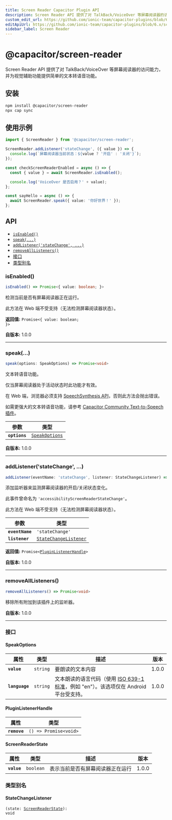 ```yaml
---
title: Screen Reader Capacitor Plugin API
description: Screen Reader API 提供了对 TalkBack/VoiceOver 等屏幕阅读器的访问能力，并为视觉辅助功能提供简单的文本转语音功能。
custom_edit_url: https://github.com/ionic-team/capacitor-plugins/blob/6.x/screen-reader/README.md
editApiUrl: https://github.com/ionic-team/capacitor-plugins/blob/6.x/screen-reader/src/definitions.ts
sidebar_label: Screen Reader
---
```


# @capacitor/screen-reader

Screen Reader API 提供了对 TalkBack/VoiceOver 等屏幕阅读器的访问能力，并为视觉辅助功能提供简单的文本转语音功能。

## 安装

```bash
npm install @capacitor/screen-reader
npx cap sync
```

## 使用示例

```typescript
import { ScreenReader } from '@capacitor/screen-reader';

ScreenReader.addListener('stateChange', ({ value }) => {
  console.log(`屏幕阅读器当前状态：${value ? '开启' : '关闭'}`);
});

const checkScreenReaderEnabled = async () => {
  const { value } = await ScreenReader.isEnabled();

  console.log('VoiceOver 是否启用？' + value);
};

const sayHello = async () => {
  await ScreenReader.speak({ value: '你好世界！' });
};
```

## API

<docgen-index>

* [`isEnabled()`](#isenabled)
* [`speak(...)`](#speak)
* [`addListener('stateChange', ...)`](#addlistenerstatechange-)
* [`removeAllListeners()`](#removealllisteners)
* [接口](#interfaces)
* [类型别名](#type-aliases)

</docgen-index>

<docgen-api>
<!--Update the source file JSDoc comments and rerun docgen to update the docs below-->

### isEnabled()

```typescript
isEnabled() => Promise<{ value: boolean; }>
```

检测当前是否有屏幕阅读器正在运行。

此方法在 Web 端不受支持（无法检测屏幕阅读器状态）。

**返回值:** <code>Promise&lt;{ value: boolean; }&gt;</code>

**自版本:** 1.0.0

--------------------


### speak(...)

```typescript
speak(options: SpeakOptions) => Promise<void>
```

文本转语音功能。

仅当屏幕阅读器处于活动状态时此功能才有效。

在 Web 端，浏览器必须支持 [SpeechSynthesis API](https://developer.mozilla.org/en-US/docs/Web/API/SpeechSynthesis)，否则此方法会抛出错误。

如需更强大的文本转语音功能，请参考 [Capacitor Community Text-to-Speech 插件](https://github.com/capacitor-community/text-to-speech)。

| 参数          | 类型                                                  |
| ------------- | ----------------------------------------------------- |
| **`options`** | <code><a href="#speakoptions">SpeakOptions</a></code> |

**自版本:** 1.0.0

--------------------


### addListener('stateChange', ...)

```typescript
addListener(eventName: 'stateChange', listener: StateChangeListener) => Promise<PluginListenerHandle>
```

添加监听器来监测屏幕阅读器的开启/关闭状态变化。

此事件曾命名为 `'accessibilityScreenReaderStateChange'`。

此方法在 Web 端不受支持（无法检测屏幕阅读器状态）。

| 参数            | 类型                                                                |
| --------------- | ------------------------------------------------------------------- |
| **`eventName`** | <code>'stateChange'</code>                                          |
| **`listener`**  | <code><a href="#statechangelistener">StateChangeListener</a></code> |

**返回值:** <code>Promise&lt;<a href="#pluginlistenerhandle">PluginListenerHandle</a>&gt;</code>

**自版本:** 1.0.0

--------------------


### removeAllListeners()

```typescript
removeAllListeners() => Promise<void>
```

移除所有附加到该插件上的监听器。

**自版本:** 1.0.0

--------------------


### 接口


#### SpeakOptions

| 属性            | 类型                | 描述                                                                                                                                                               | 版本 |
| -------------- | ------------------- | ------------------------------------------------------------------------------------------------------------------------------------------------------------------------- | ----- |
| **`value`**    | <code>string</code> | 要朗读的文本内容                                                                                                                                                        | 1.0.0 |
| **`language`** | <code>string</code> | 文本朗读的语言代码（使用 [ISO 639-1 标准](https://en.wikipedia.org/wiki/List_of_ISO_639-1_codes)，例如 "en"）。该选项仅在 Android 平台受支持。 | 1.0.0 |


#### PluginListenerHandle

| 属性          | 类型                                      |
| ------------ | ----------------------------------------- |
| **`remove`** | <code>() =&gt; Promise&lt;void&gt;</code> |


#### ScreenReaderState

| 属性         | 类型                 | 描述                                  | 版本 |
| ----------- | -------------------- | -------------------------------------------- | ----- |
| **`value`** | <code>boolean</code> | 表示当前是否有屏幕阅读器正在运行 | 1.0.0 |


### 类型别名


#### StateChangeListener

<code>(state: <a href="#screenreaderstate">ScreenReaderState</a>): void</code>

</docgen-api>